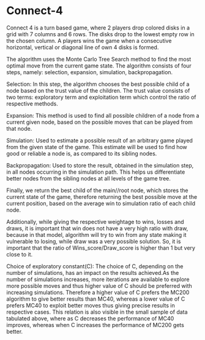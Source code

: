 # Connect-4
Connect 4 is a turn based game, where 2 players drop colored disks in a grid with 7 columns and 6 rows. The disks drop to the lowest empty row in the chosen column. A players wins the game when a consecutive horizontal, vertical or diagonal line of own 4 disks is formed.

The algorithm uses the Monte Carlo Tree Search method to find the most optimal move from the current game state. The algorithm consists of four steps, namely: selection, expansion, simulation, backpropagation.

Selection: In this step, the algorithm chooses the best possible child of a node based on the trust value of the children. The trust value consists of two terms: exploratory term and exploitation term which control the ratio of respective methods.

Expansion: This method is used to find all possible children of a node from a current given node, based on the possible moves that can be played from that node.

Simulation: Used to estimate a possible result of an arbitrary game played from the given state of the game. This estimate will be used to find how good or reliable a node is, as compared to its sibling nodes.

Backpropagation: Used to store the result, obtained in the simulation step, in all nodes occurring in the simulation path. This helps us differentiate better nodes from the sibling nodes at all levels of the game tree.

Finally, we return the best child of the main//root node, which stores the current state of the game, therefore returning the best possible move at the current position, based on the average win to simulation ratio of each child node.

Additionally, while giving the respective weightage to wins, losses and draws, it is important that win does not have a very high ratio with draw, because in that model, algorithm will try to win from any state making it vulnerable to losing, while draw was a very possible solution. So, it is important that the ratio of Wins_score/Draw_score is higher than 1 but very close to it.

Choice of exploratory constant(C): The choice of C, depending on the number of simulations, has an impact on the results achieved.As the number of simulations increases, more iterations are available to explore more possible moves and thus higher value of C should be preferred with increasing simulations. Therefore a higher value of C prefers the MC200 algorithm to give better results than MC40, whereas a lower value of C prefers MC40 to exploit better moves thus giving precise results in respective cases. This relation is also visible in the small sample of data tabulated above, where as C decreases the performance of MC40 improves, whereas when C increases the performance of MC200 gets better.
